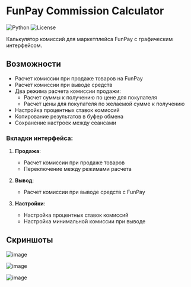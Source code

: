 # FunPay Commission Calculator

![Python](https://img.shields.io/badge/Python-3.8+-blue.svg)
![License](https://img.shields.io/badge/License-MIT-green.svg)

Калькулятор комиссий для маркетплейса FunPay с графическим интерфейсом.

## Возможности

- Расчет комиссии при продаже товаров на FunPay
- Расчет комиссии при выводе средств
- Два режима расчета комиссии продажи:
  - Расчет суммы к получению по цене для покупателя
  - Расчет цены для покупателя по желаемой сумме к получению
- Настройка процентных ставок комиссий
- Копирование результатов в буфер обмена
- Сохранение настроек между сеансами

### Вкладки интерфейса:

1. **Продажа**:
   - Расчет комиссии при продаже товаров
   - Переключение между режимами расчета

2. **Вывод**:
   - Расчет комиссии при выводе средств с FunPay

3. **Настройки**:
   - Настройка процентных ставок комиссий
   - Настройка минимальной комиссии при выводе

## Скриншоты

![image](https://github.com/user-attachments/assets/dfb1de54-b1eb-4eab-92c4-eaccaa9d7e30)

![image](https://github.com/user-attachments/assets/f1b94397-e907-46c9-b3b2-1209a8e5cb1d)

![image](https://github.com/user-attachments/assets/dab023fa-cf3c-42ea-91bf-a2765886ad43)


